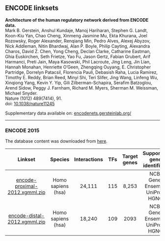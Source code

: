 ## ENCODE linksets

**Architecture of the human regulatory network derived from ENCODE data.<br/>**
Mark B. Gerstein, Anshul Kundaje, Manoj Hariharan, Stephen G. Landt, Koon-Kiu Yan, Chao Cheng, Xinmeng Jasmine Mu, Ekta Khurana, Joel Rozowsky, Roger Alexander, Renqiang Min, Pedro Alves, Alexej Abyzov, Nick Addleman, Nitin Bhardwaj, Alan P. Boyle, Philip Cayting, Alexandra Charos, David Z. Chen, Yong Cheng, Declan Clarke, Catharine Eastman, Ghia Euskirchen, Seth Frietze, Yao Fu, Jason Gertz, Fabian Grubert, Arif Harmanci, Preti Jain, Maya Kasowski, Phil Lacroute, Jing Leng, Jin Lian, Hannah Monahan, Henriette O’Geen, Zhengqing Ouyang, E. Christopher Partridge, Dorrelyn Patacsil, Florencia Pauli, Debasish Raha, Lucia Ramirez, Timothy E. Reddy, Brian Reed, Minyi Shi, Teri Slifer, Jing Wang, Linfeng Wu, Xinqiong Yang, Kevin Y. Yip, Gili Zilberman-Schapira, Serafim Batzoglou, Arend Sidow, Peggy J. Farnham, Richard M. Myers, Sherman M. Weissman, Michael Snyder.<br/>
Nature (1012) 489(7414), 91.<br/>
doi: [10.1038/nature11245](http://doi.org/10.1038/nature11245)

Supplementary data available on: [encodenets.gersteinlab.org/](http://encodenets.gersteinlab.org/)

---

### ENCODE 2015

The database content was downloaded from [here](http://encodenets.gersteinlab.org/). 

| **Linkset** | **Species** | **Interactions** | **TFs** | **Target genes** | **Supported gene identifiers** |
| :---: | :---: | :---: | :---: | :---: | :---: |
| [encode-proximal-2012.xgmml.zip](https://projects.bigcat.unimaas.nl/data/cytargetlinker/linksets/encode/encode-proximal-2012.xgmml.zip) | Homo sapiens (hsa) | 24,111 | 115 | 8,253 | NCBI Gene, Ensembl, UniProt, HGNC | 
| [encode-distal-2012.xgmml.zip](https://projects.bigcat.unimaas.nl/data/cytargetlinker/linksets/encode/encode-distal-2012.xgmml.zip) | Homo sapiens (hsa) | 18,240 | 109 | 2093 | NCBI Gene, Ensembl, UniProt, HGNC | 
